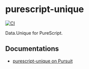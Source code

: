 # purescript-unique

[![CI](https://github.com/nsaunders/purescript-unique/workflows/CI/badge.svg?branch=master)](https://github.com/nsaunders/purescript-unique/actions?query=workflow%3ACI+branch%3Amaster)

Data.Unique for PureScript.

## Documentations
- [purescript-unique on Pursuit](https://pursuit.purescript.org/packages/purescript-unique)

